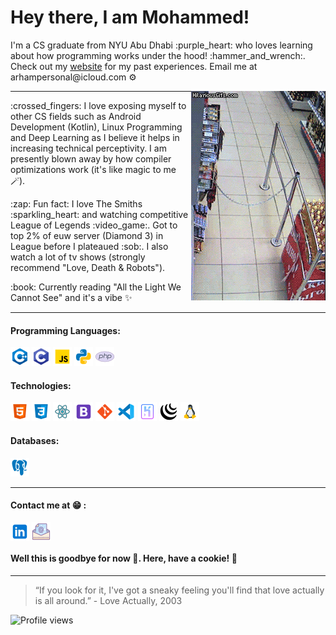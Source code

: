 # Hey there, I am Mohammed! 
 <!--
# Heyy!!!, I am [Mohammed](www.arham.comingsoon)! 
:dart: I'm currently open to work and searching for Spring 2022 & Summer 2022 SWE Internship opportunities.<br>
:gear: I’m currently working on my portfolio site.<br>
-->
<p align="left">
I'm a CS graduate from NYU Abu Dhabi :purple_heart: who loves learning about how programming works under the hood! :hammer_and_wrench:.
Check out my <a href="https://heartarmy.github.io/">website</a> for my past experiences. Email me at arhampersonal@icloud.com ⚙️
</p>
<img align="right"  src ="/lol.gif">

---


<!-- :gear: I’m currently learning AngularJS <br> 
<p>:man_student: I’m currently learning about AngularJS <br> still on the fence about what to specialise in for the rest of my life </p>-->

<p>:crossed_fingers: I love exposing myself to other CS fields such as Android Development (Kotlin), Linux Programming and Deep Learning as I believe it helps in increasing technical perceptivity. I am presently blown away by how compiler optimizations work (it's like magic to me 🪄). <br> </p>

<p>:zap: Fun fact: I love The Smiths :sparkling_heart: and watching competitive League of Legends :video_game:. Got to top 2% of euw server (Diamond 3) in League before I plateaued :sob:. I also watch a lot of tv shows (strongly recommend "Love, Death & Robots").  <br></p>

<!--<p>:book: Currently listening to Space Song by Beach House 🪐<br></p>-->
<p>:book: Currently reading "All the Light We Cannot See" and it's a vibe ✨  <br></p>


---

#### Programming Languages:

<p align="left">
<img src="/c-plus-plus-logo.png"/>
<img src="/c-programming.png"/>
<img src="/javascript.png"/>
<img src="/python.png"/>
<img src="/php-logo.png"/>
</p>

#### Technologies:

<p align="left">
<img src="/html-5.png"/>
<img src="/css3.png"/>
<img src="/react.png"/>
<img src="/bootstrap.png"/>
<img src="/git.png"/>
<img src="/visual-studio-code-2019.png"/>
<img src="/heroku.png"/>
<!-- <img src="https://img.icons8.com/color/30/000000/firebase.png"/> -->
<img src="/jquery.png"/>
<img src="/linux.png"/>
<!-- <img src="https://img.icons8.com/color/30/000000/graphql.png"/> -->

</p>

#### Databases:

<p align="left">
<img src="/postgreesql.png"/>
</p>

<!-- #### DevOps:
<p align="left">

coming soon ;)

<img src="https://img.icons8.com/color/30/000000/amazon-web-services.png"/>
<img src="https://img.icons8.com/color/30/000000/kubernetes.png"/>
<img src="https://img.icons8.com/color/30/000000/docker.png"/>

</p>
 -->
 
 
 
<!--  #### Past Projects:

:performing_arts: Developed a game called UNALTERED (located in my repo) using Processing (python)
 -->
---




#### Contact me at :grin: : 

[<img align="center" src="/linkedin.png"/>][linkedin]
[<img align="center" src="/email.png"/>][email]</br>

[linkedin]: https://www.linkedin.com/in/mohdarham/
[email]: mailto:maj596@nyu.edu

#### Well this is goodbye for now 👋. Here, have a cookie! 🍪 
---
<!-- > “We’re all going to die, all of us. What a circus! That alone should make us love each other, but it doesn’t.” -Charles Bukowski  -->
> “If you look for it, I've got a sneaky feeling you'll find that love actually is all around.” - Love Actually, 2003


<!-- ![Profile views](https://gpvc.arturio.dev/heartarmy) -->
![Profile views](https://komarev.com/ghpvc/?username=heartarmy)
